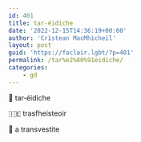 ```yaml
---
id: 401
title: tar‑éidiche
date: '2022-12-15T14:36:19+00:00'
author: 'Crìstean MacMhìcheil'
layout: post
guid: 'https://faclair.lgbt/?p=401'
permalink: /tar%e2%80%91eidiche/
categories:
    - gd
---
```


&#x1f3f4;&#xe0067;&#xe0062;&#xe0073;&#xe0063;&#xe0074;&#xe007f; tar‑éidiche

&#x1f1ee;&#x1f1ea; trasfheisteoir

&#x1f3f4;&#xe0067;&#xe0062;&#xe0065;&#xe006e;&#xe0067;&#xe007f; a transvestite